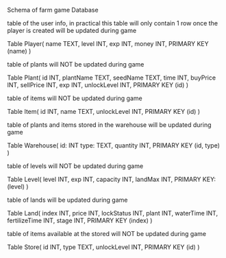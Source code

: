 ﻿Schema of farm game Database

table of the user info, in practical this table will only contain 1 row once the player is created
will be updated during game

Table Player(
    name  TEXT,
    level INT,
    exp INT,
    money INT,
    PRIMARY KEY (name)
)

table of plants
will NOT be updated during game

Table Plant(
    id INT,
    plantName TEXT,
    seedName TEXT,
    time INT,
    buyPrice INT,
    sellPrice INT,
    exp INT,
    unlockLevel INT,
    PRIMARY KEY (id)
)

table of items
will NOT be updated during game

Table Item(
    id INT,
    name TEXT,
    unlockLevel INT,
    PRIMARY KEY (id)
)

table of plants and items stored in the warehouse
will be updated during game

Table Warehouse(
    id: INT
    type: TEXT,
    quantity INT,
    PRIMARY KEY (id, type)
)

table of levels
will NOT be updated during game

Table Level(
    level INT,
    exp INT,
    capacity INT,
    landMax INT,
    PRIMARY KEY: (level)
)

table of lands
will be updated during game

Table Land(
    index INT,
    price INT,
    lockStatus INT,
    plant INT,
    waterTime INT,
    fertilizeTime INT,
    stage INT,
    PRIMARY KEY (index)
)

table of items available at the stored
will NOT be updated during game

Table Store(
    id INT,
    type TEXT,
    unlockLevel INT,
    PRIMARY KEY (id)
)


